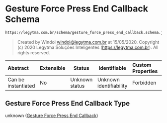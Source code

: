 # Gesture Force Press End Callback Schema

```txt
https://legytma.com.br/schema/gesture_force_press_end_callback.schema.json
```




> Created by Windol [windol@legytma.com.br](mailto:windol@legytma.com.br) at 15/05/2020.
> Copyright (c) 2020 Legytma Soluções Inteligentes (<https://legytma.com.br>). All rights reserved.
>

| Abstract            | Extensible | Status         | Identifiable            | Custom Properties | Additional Properties | Access Restrictions | Defined In                                                                                                                    |
| :------------------ | ---------- | -------------- | ----------------------- | :---------------- | --------------------- | ------------------- | ----------------------------------------------------------------------------------------------------------------------------- |
| Can be instantiated | No         | Unknown status | Unknown identifiability | Forbidden         | Allowed               | none                | [gesture_force_press_end_callback.schema.json](../schema/gesture_force_press_end_callback.schema.json) |

## Gesture Force Press End Callback Type

unknown ([Gesture Force Press End Callback](gesture_force_press_end_callback.md))
